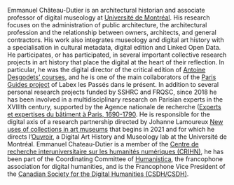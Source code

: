 Emmanuel Château-Dutier is an architectural historian and associate professor of digital museology at [Université de Montréal](https://histart.umontreal.ca/repertoire-departement/professeur/in/in22423). His research focuses on the administration of public architecture, the architectural profession and the relationship between owners, architects, and general contractors. His work also integrates museology and digital art history with a specialisation in cultural metadata, digital edition and Linked Open Data. He participates, or has participated, in several important collective research projects in art history that place the digital at the heart of their reflection. In particular, he was the digital director of the critical edition of [Antoine Desgodets’ courses](https://github.com/desgodets), and he is one of the main collaborators of the [Paris Guides project](https://www.guidesdeparis.net) of Labex les Passés dans le présent. In addition to several personal research projects funded by SSHRC and FRQSC, since 2018 he has been involved in a multidisciplinary research on Parisian experts in the XVIIIth century, supported by the Agence nationale de recherche ([Experts et expertises du bâtiment à Paris, 1690-1790](https://www.experts.huma-num.fr). He is responsible for the digital axis of a research partnership directed by Johanne Lamoureux [New uses of collections in art museums](https://www.cieco.co) that begins in 2021 and for which he directs l’[Ouvroir](https://github.com/ouvroir), a Digital Art History and Museology lab at the Université de Montréal. Emmanuel Chateau-Dutier is a member of the [Centre de recherche interuniversitaire sur les humanités numériques (CRIHN)](https://www.crihn.org), he has been part of the Coordinating Committee of [Humanistica](http://www.humanisti.ca), the francophone association for digital humanities, and is the Francophone Vice President of the [Canadian Society for the Digital Humanities (CSDH/CSDH)](https://csdh-schn.org).
